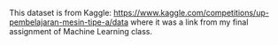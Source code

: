 This dataset is from Kaggle: https://www.kaggle.com/competitions/up-pembelajaran-mesin-tipe-a/data where it was a link from my final assignment of Machine Learning class.

